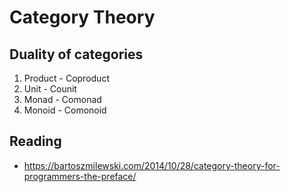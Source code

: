 # Category Theory

## Duality of categories

1. Product - Coproduct
2. Unit - Counit
3. Monad - Comonad
4. Monoid - Comonoid

## Reading

- https://bartoszmilewski.com/2014/10/28/category-theory-for-programmers-the-preface/
